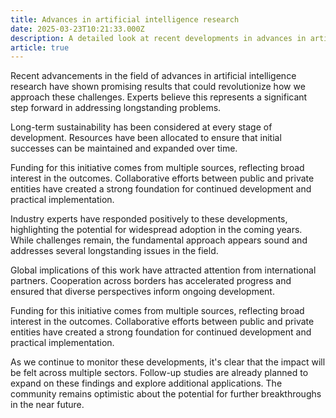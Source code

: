 ```yaml
---
title: Advances in artificial intelligence research
date: 2025-03-23T10:21:33.000Z
description: A detailed look at recent developments in advances in artificial intelligence research
article: true
---
```

Recent advancements in the field of advances in artificial intelligence research have shown promising results that could revolutionize how we approach these challenges. Experts believe this represents a significant step forward in addressing longstanding problems.

<!-- more -->

Long-term sustainability has been considered at every stage of development. Resources have been allocated to ensure that initial successes can be maintained and expanded over time.

Funding for this initiative comes from multiple sources, reflecting broad interest in the outcomes. Collaborative efforts between public and private entities have created a strong foundation for continued development and practical implementation.

Industry experts have responded positively to these developments, highlighting the potential for widespread adoption in the coming years. While challenges remain, the fundamental approach appears sound and addresses several longstanding issues in the field.

Global implications of this work have attracted attention from international partners. Cooperation across borders has accelerated progress and ensured that diverse perspectives inform ongoing development.

Funding for this initiative comes from multiple sources, reflecting broad interest in the outcomes. Collaborative efforts between public and private entities have created a strong foundation for continued development and practical implementation.

As we continue to monitor these developments, it's clear that the impact will be felt across multiple sectors. Follow-up studies are already planned to expand on these findings and explore additional applications. The community remains optimistic about the potential for further breakthroughs in the near future.
